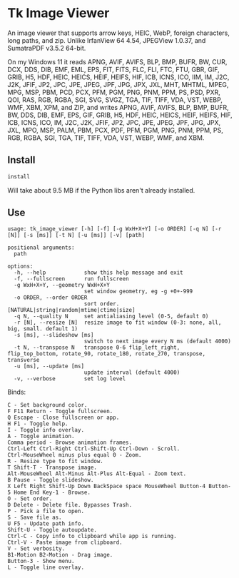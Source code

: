 # Tk Image Viewer

An image viewer that supports arrow keys, HEIC, WebP, foreign characters, long paths, and zip. Unlike IrfanView 64 4.54, JPEGView 1.0.37, and SumatraPDF v3.5.2 64-bit.

On my Windows 11 it reads APNG, AVIF, AVIFS, BLP, BMP, BUFR, BW, CUR, DCX, DDS, DIB, EMF, EML, EPS, FIT, FITS, FLC, FLI, FTC, FTU, GBR, GIF, GRIB, H5, HDF, HEIC, HEICS, HEIF, HEIFS, HIF, ICB, ICNS, ICO, IIM, IM, J2C, J2K, JFIF, JP2, JPC, JPE, JPEG, JPF, JPG, JPX, JXL, MHT, MHTML, MPEG, MPG, MSP, PBM, PCD, PCX, PFM, PGM, PNG, PNM, PPM, PS, PSD, PXR, QOI, RAS, RGB, RGBA, SGI, SVG, SVGZ, TGA, TIF, TIFF, VDA, VST, WEBP, WMF, XBM, XPM, and ZIP, and writes APNG, AVIF, AVIFS, BLP, BMP, BUFR, BW, DDS, DIB, EMF, EPS, GIF, GRIB, H5, HDF, HEIC, HEICS, HEIF, HEIFS, HIF, ICB, ICNS, ICO, IM, J2C, J2K, JFIF, JP2, JPC, JPE, JPEG, JPF, JPG, JPX, JXL, MPO, MSP, PALM, PBM, PCX, PDF, PFM, PGM, PNG, PNM, PPM, PS, RGB, RGBA, SGI, TGA, TIF, TIFF, VDA, VST, WEBP, WMF, and XBM.

## Install

```cmd
install
```

Will take about 9.5 MB if the Python libs aren't already installed.

## Use

```pre
usage: tk_image_viewer [-h] [-f] [-g WxH+X+Y] [-o ORDER] [-q N] [-r [N]] [-s [ms]] [-t N] [-u [ms]] [-v] [path]

positional arguments:
  path

options:
  -h, --help            show this help message and exit
  -f, --fullscreen      run fullscreen
  -g WxH+X+Y, --geometry WxH+X+Y
                        set window geometry, eg -g +0+-999
  -o ORDER, --order ORDER
                        sort order. [NATURAL|string|random|mtime|ctime|size]
  -q N, --quality N     set antialiasing level (0-5, default 0)
  -r [N], --resize [N]  resize image to fit window (0-3: none, all, big, small. default 1)
  -s [ms], --slideshow [ms]
                        switch to next image every N ms (default 4000)
  -t N, --transpose N   transpose 0-6 flip_left_right, flip_top_bottom, rotate_90, rotate_180, rotate_270, transpose, transverse
  -u [ms], --update [ms]
                        update interval (default 4000)
  -v, --verbose         set log level
```

Binds:

```pre
C - Set background color.
F F11 Return - Toggle fullscreen.
Q Escape - Close fullscreen or app.
H F1 - Toggle help.
I - Toggle info overlay.
A - Toggle animation.
Comma period - Browse animation frames.
Ctrl-Left Ctrl-Right Ctrl-Shift-Up Ctrl-Down - Scroll.
Ctrl-MouseWheel minus plus equal 0 - Zoom.
R - Resize type to fit window.
T Shift-T - Transpose image.
Alt-MouseWheel Alt-Minus Alt-Plus Alt-Equal - Zoom text.
B Pause - Toggle slideshow.
X Left Right Shift-Up Down BackSpace space MouseWheel Button-4 Button-5 Home End Key-1 - Browse.
O - Set order.
D Delete - Delete file. Bypasses Trash.
P - Pick a file to open.
S - Save file as.
U F5 - Update path info.
Shift-U - Toggle autoupdate.
Ctrl-C - Copy info to clipboard while app is running.
Ctrl-V - Paste image from clipboard.
V - Set verbosity.
B1-Motion B2-Motion - Drag image.
Button-3 - Show menu.
L - Toggle line overlay.
```
